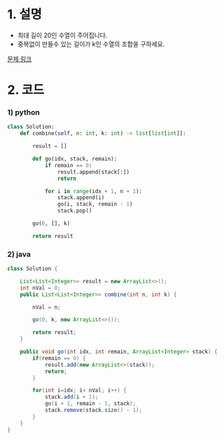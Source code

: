 # 1. 설명
- 최대 길이 20인 수열이 주어집니다.
- 중복없이 만들수 있는 길이가 k인 수열의 조합을 구하세요.



[문제 링크](https://leetcode.com/problems/combinations/)

# 2. 코드
### 1) python
```python
class Solution:
    def combine(self, n: int, k: int) -> list[list[int]]:

        result = []

        def go(idx, stack, remain):
            if remain == 0:
                result.append(stack[:])
                return

            for i in range(idx + 1, n + 1):
                stack.append(i)
                go(i, stack, remain - 1)
                stack.pop()

        go(0, [], k)

        return result
```

### 2) java
```java
class Solution {

    List<List<Integer>> result = new ArrayList<>();
    int nVal = 0;
    public List<List<Integer>> combine(int n, int k) {

        nVal = n;

        go(0, k, new ArrayList<>());

        return result;
    }

    public void go(int idx, int remain, ArrayList<Integer> stack) {
        if(remain == 0) {
            result.add(new ArrayList<>(stack));
            return;
        }

        for(int i=idx; i< nVal; i++) {
            stack.add(i + 1);
            go(i + 1, remain - 1, stack);
            stack.remove(stack.size() - 1);
        }
    }
}
```